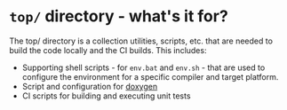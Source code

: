 # `top/` directory - what's it for?
The top/ directory is a collection utilities, scripts, etc. that are needed to build the code locally and the CI builds.  This includes: 
- Supporting shell scripts - for `env.bat` and `env.sh` - that are used to configure the environment for a specific compiler and target platform.
- Script and configuration for [doxygen](https://www.doxygen.nl/)
- CI scripts for building and executing unit tests
